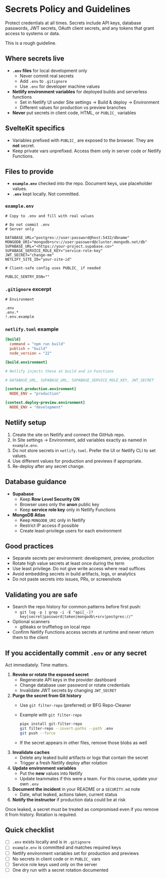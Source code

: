 # Secrets Policy and Guidelines

Protect credentials at all times. Secrets include API keys, database passwords, JWT secrets, OAuth client secrets, and any tokens that grant access to systems or data.

This is a rough guideline.

## Where secrets live

- **`.env` files** for local development only
  - Never commit real secrets
  - Add `.env` to `.gitignore`
  - Use `.env` for developer machine values
- **Netlify environment variables** for deployed builds and serverless functions
  - Set in Netlify UI under Site settings → Build & deploy → Environment
  - Different values for production vs preview branches
- **Never** put secrets in client code, HTML, or `PUBLIC_` variables

## SvelteKit specifics

- Variables prefixed with `PUBLIC_` are exposed to the browser. They are **not** secret.
- Keep private vars unprefixed. Access them only in server code or Netlify Functions.

## Files to provide

- **`example.env`** checked into the repo. Document keys, use placeholder values.
- **`.env`** kept locally. Not committed.

### `example.env`

```.env
# Copy to .env and fill with real values

# Do not commit .env
# Server only

DATABASE_URL="postgres://user:password@host:5432/dbname"
MONGODB_URI="mongodb+srv://user:password@cluster.mongodb.net/db"
SUPABASE_URL="<https://your-project.supabase.co>"
SUPABASE_SERVICE_ROLE_KEY="service-role-key"
JWT_SECRET="change-me"
NETLIFY_SITE_ID="your-site-id"

# Client-safe config uses PUBLIC_ if needed

PUBLIC_SENTRY_DSN=""
```

### `.gitignore` excerpt

```.gitignore
# Environment

.env
.env.*
!.env.example
```

### `netlify.toml` example

```toml
[build]
  command = "npm run build"
  publish = "build"
  node_version = "22"

[build.environment]

# Netlify injects these at build and in Functions

# DATABASE_URL, SUPABASE_URL, SUPABASE_SERVICE_ROLE_KEY, JWT_SECRET

[context.production.environment]
  NODE_ENV = "production"

[context.deploy-preview.environment]
  NODE_ENV = "development"
```

## Netlify setup

1. Create the site on Netlify and connect the GitHub repo.
2. In Site settings → Environment, add variables exactly as named in `example.env`.
3. Do not store secrets in `netlify.toml`. Prefer the UI or Netlify CLI to set values.
4. Use different values for production and previews if appropriate.
5. Re-deploy after any secret change.

## Database guidance

- **Supabase**
  - Keep **Row Level Security ON**
  - Browser uses only the **anon** public key
  - Keep **service role key** only in Netlify Functions
- **MongoDB Atlas**
  - Keep `MONGODB_URI` only in Netlify
  - Restrict IP access if possible
  - Create least-privilege users for each environment

## Good practices

- Separate secrets per environment: development, preview, production
- Rotate high value secrets at least once during the term
- Use least privilege. Do not give write access where read suffices
- Avoid embedding secrets in build artifacts, logs, or analytics
- Do not paste secrets into issues, PRs, or screenshots

## Validating you are safe

- Search the repo history for common patterns before first push:
  - `git log -p | grep -i -E "api[_-]?key|secret|password|token|mongodb\+srv|postgres://"`
- Optional scanners
  - gitleaks or trufflehog on local repo
- Confirm Netlify Functions access secrets at runtime and never return them to the client

## If you accidentally commit `.env` or any secret

Act immediately. Time matters.

1. **Revoke or rotate the exposed secret**
   - Regenerate API keys in the provider dashboard
   - Change database user password or rotate credentials
   - Invalidate JWT secrets by changing `JWT_SECRET`
2. **Purge the secret from Git history**
   - Use `git filter-repo` (preferred) or BFG Repo-Cleaner

   - Example with `git filter-repo`

     ```bash
     pipx install git-filter-repo
     git filter-repo --invert-paths --path .env
     git push --force
     ```

   - If the secret appears in other files, remove those blobs as well
3. **Invalidate caches**
   - Delete any leaked build artifacts or logs that contain the secret
   - Trigger a fresh Netlify deploy after rotation
4. **Update environment variables**
   - Put the **new** values into Netlify
   - Update teammates if this were a team. For this course, update your own `.env`
5. **Document the incident** in your README or a `SECURITY.md` note
   - Date, what leaked, actions taken, current status
6. **Notify the instructor** if production data could be at risk

Once leaked, a secret must be treated as compromised even if you remove it from history. Rotation is required.

## Quick checklist

- [ ] `.env` exists locally and is in `.gitignore`
- [ ] `example.env` is committed and matches required keys
- [ ] Netlify environment variables set for production and previews
- [ ] No secrets in client code or in `PUBLIC_` vars
- [ ] Service role keys used only on the server
- [ ] One dry run with a secret rotation documented
